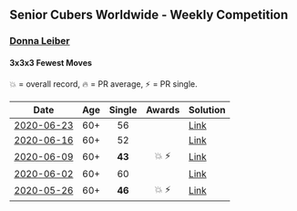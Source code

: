 ## Senior Cubers Worldwide - Weekly Competition
### [Donna Leiber](../donna_leiber.md)
#### 3x3x3 Fewest Moves

💥 = overall record, 🔥 = PR average, ⚡ = PR single.

| Date | Age | Single | Awards | Solution |
| :--: | :--: | :--: | :--: | :-- |
| [<span style="white-space: nowrap">2020-06-23</span>](../../results/333fm/2020-06-23.md) | 60+ | 56 |  | [Link](https://www.facebook.com/events/284763775909443/permalink/286275105758310/) |
| [<span style="white-space: nowrap">2020-06-16</span>](../../results/333fm/2020-06-16.md) | 60+ | 52 |  | [Link](https://www.facebook.com/events/753945178677521/permalink/757188861686486/) |
| [<span style="white-space: nowrap">2020-06-09</span>](../../results/333fm/2020-06-09.md) | 60+ | **43** | <span style="white-space: nowrap">💥 ⚡</span> | [Link](https://www.facebook.com/events/855783411578420/permalink/859012521255509/) |
| [<span style="white-space: nowrap">2020-06-02</span>](../../results/333fm/2020-06-02.md) | 60+ | 60 |  | [Link](https://www.facebook.com/events/3920457157996941/permalink/3948916025151054/) |
| [<span style="white-space: nowrap">2020-05-26</span>](../../results/333fm/2020-05-26.md) | 60+ | **46** | <span style="white-space: nowrap">💥 ⚡</span> | [Link](https://www.facebook.com/events/2622968941252005/permalink/2623457794536453/) |


<!-- Global site tag (gtag.js) - Google Analytics -->
<script async src="https://www.googletagmanager.com/gtag/js?id=UA-86348435-3"></script>
<script>window.dataLayer = window.dataLayer || []; function gtag() {dataLayer.push(arguments);} gtag('js', new Date()); gtag('config', 'UA-86348435-3');</script>
